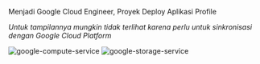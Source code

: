 Menjadi Google Cloud Engineer,
Proyek Deploy Aplikasi Profile

*Untuk tampilannya mungkin tidak terlihat karena perlu untuk sinkronisasi dengan Google Cloud Platform*


![google-compute-service](https://github.com/nata-beep16/Project-Bangkit2024/assets/118192080/de264a7c-a655-4ccd-a41d-91df5c76e57e)
![google-storage-service](https://github.com/nata-beep16/Project-Bangkit2024/assets/118192080/82f5c5b3-c07f-42dd-b86c-10db27e9660c)
